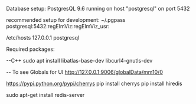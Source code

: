 Database setup:
PostgresQL 9.6 running on host "postgresql" on port 5432

recommended setup for development:
~/.pgpass
postgresql:5432:regElmViz:regElmViz_usr:<password>

/etc/hosts
127.0.0.1   postgresql


Required packages:

--C++
sudo apt install libatlas-base-dev  libcurl4-gnutls-dev

-- To see Globals for UI
http://127.0.0.1:9006/globalData/mm10/0


https://pypi.python.org/pypi/cherrys
pip install cherrys
pip install hiredis

sudo apt-get install redis-server

